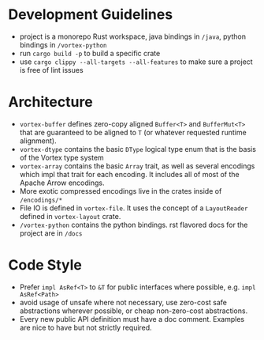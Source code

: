 # Development Guidelines

* project is a monorepo Rust workspace, java bindings in `/java`, python bindings in `/vortex-python`
* run `cargo build -p` to build a specific crate
* use `cargo clippy --all-targets --all-features` to make sure a project is free of lint issues

# Architecture

* `vortex-buffer` defines zero-copy aligned `Buffer<T>` and `BufferMut<T>` that are guaranteed
  to be aligned to `T` (or whatever requested runtime alignment).
* `vortex-dtype` contains the basic `DType` logical type enum that is the basis of the Vortex
  type system
* `vortex-array` contains the basic `Array` trait, as well as several encodings which impl
  that trait for each encoding. It includes all of most of the Apache Arrow encodings.
* More exotic compressed encodings live in the crates inside of `/encodings/*`
* File IO is defined in `vortex-file`. It uses the concept of a `LayoutReader` defined
  in `vortex-layout` crate.
* `/vortex-python` contains the python bindings. rst flavored docs for the project are in `/docs`

# Code Style

* Prefer `impl AsRef<T>` to `&T` for public interfaces where possible, e.g. `impl AsRef<Path>`
* avoid usage of unsafe where not necessary, use zero-cost safe abstractions wherever possible,
  or cheap non-zero-cost abstractions.
* Every new public API definition must have a doc comment. Examples are nice to have but not
  strictly required.
